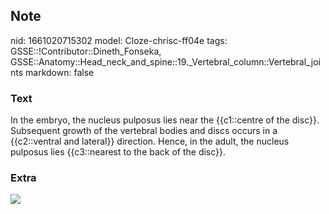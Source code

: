 ## Note
nid: 1661020715302
model: Cloze-chrisc-ff04e
tags: GSSE::!Contributor::Dineth_Fonseka, GSSE::Anatomy::Head_neck_and_spine::19._Vertebral_column::Vertebral_joints
markdown: false

### Text
<div>
  In the embryo, the nucleus pulposus lies near the {{c1::centre of
  the disc}}. Subsequent growth of the vertebral bodies and discs
  occurs in a {{c2::ventral and lateral}} direction. Hence, in the
  adult, the nucleus pulposus lies {{c3::nearest to the back of the
  disc}}.
</div>

### Extra
<img src="Intervertebral_Disc_Development.png">

